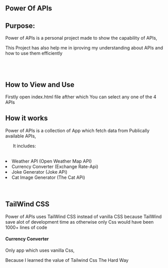 ## Power Of APIs

<h2>Purpose:</h2>
<p>Power of APIs is a personal project made to show the capability of APIs,</p>
<p>This Project has also help me in iproving my understanding about APIs and how to use them efficiently</p>
<br>
<br>
<h2>How to View and Use</h2>
<p>Firstly open index.html file afther which You can select any one of the 4 APIs</p>

<h2>How it works</h2>
<p>Power of APIs is a collection of App which fetch data from Publically available APIs,</p>
<ol>It includes:</ol>
<br>
<li>Weather API (Open Weather Map API)</li>
<li>Currency Converter (Exchange Rate-Api)</li>
<li>Joke Generator (Joke APi)</li>
<li>Cat Image Generator (The Cat APi)</li>
<br>
<br>
<h2>TailWind CSS</h2>
<p>Power of APIs uses TailWind CSS instead of vanilla CSS because TailWind save alot of development time as otherwise only Css would have been 1000+ lines of code</p>

<h4>Currency Converter</h4>
<p>Only app which uses vanilla Css,</p>
<p>Because I learned the value of Tailwind Css The Hard Way</p>










